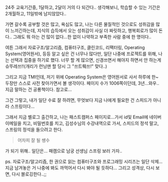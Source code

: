  24주 교육기간중, 1달하고, 2달이 거의 다 되간다.. 생각해보니, 학습할 수 있는 기간은 2개월하고, 11일밖에 남지않았다..
 
 가면 갈수록 공부할 것은 많고, 욕심도 많고, 나는 다른 물질적인 것으로도 성취감을 많이 느끼긴하는데, 지식의 습득에서 오는 성취감이 사실 더 짜릿하고, 행복회로가 많이 돈다..
 그래도 뭐 아는 건 많이 없다...한 없이 나약하고 부족한 사람 중에 한 명이다..
 
 여튼 그래서 자료구조/알고리즘, 컴퓨터구조, 클린코드, 리팩터링, Operating System(영어원서), 등등 알고 싶은 건 너무나 많다만, 일단 나중에 프로젝트를 위해, 나는 선택과 집중을 하기로 했다. 너무 할 게 많으면, 신경쓰면서 해야지 하면서 안 하는게 
 슈뚜레쓰!!(개리가 런닝맨 할 당시 그 "쓰트뤠쓰!" 맞다..)
 
 그리고 지금 TMI인데, 저기 위에 Operating System은 영어원서로 사서 하루에 한~ 두장만 스스로 사전 찾아가면서 볼 생각이다. 
페이지 수가 1006쪽이던데, 3년...와우..
지금 말하는 건 공룡책이다. 참고로...

그건 그렇고, 내가 일단 수료 잘 하려면, 무엇보다 지금 나에게 필요한 건 스피드가 아니라 스프링이다...

그래서 지금 벨로그 출간하고, 나는 패스트캠퍼스 페이지로...가서
id및 Email에 
네이버 이메일을 치고, 비밀번호를 치고, 김성수님의 수강내역으로 가서, 스피드의 정석 말고, 스프링의 정석을 들으려고 한다.



>어차피 잘 될 쌩수

가 되기 위해.. 일단은... 패캠으로 남궁 선생님 스프링 보러 가자..


ps. 자료구조/알고리즘, 한 권으로 읽는 컴퓨터구조와 프로그래밍 시리즈는 일단 삭제... 
지금 남겨놓은 거 나중에 봐도 까먹어서 다시 봐야 될 듯하다...
그리고 성격상, 다시 보면, 다시 블로깅한다..;;

